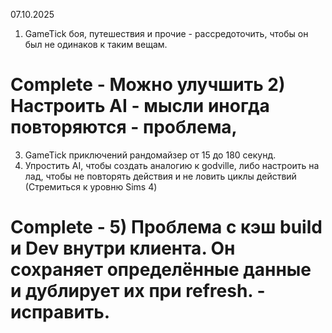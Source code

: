 07.10.2025
1) GameTick боя, путешествия и прочие - рассредоточить, чтобы он был не одинаков к таким вещам.
# Complete - Можно улучшить 2) Настроить AI - мысли иногда повторяются - проблема,
3) GameTick приключений рандомайзер от 15 до 180 секунд.
4) Упростить AI, чтобы создать аналогию к godville, либо настроить на лад, чтобы не повторять действия и не ловить циклы действий (Стремиться к уровню Sims 4)
# Complete - 5) Проблема с кэш build и Dev внутри клиента. Он сохраняет определённые данные и дублирует их при refresh. - исправить.

